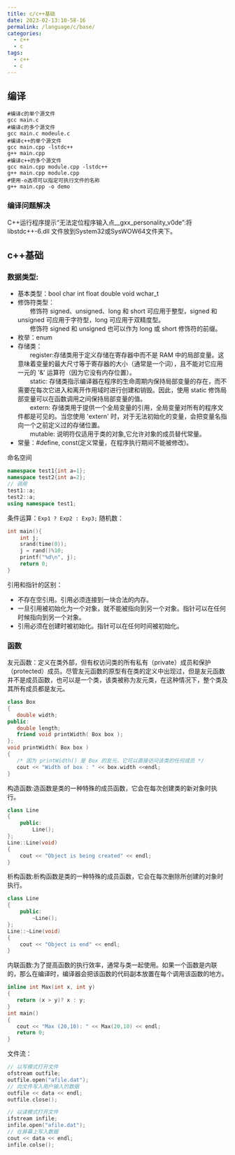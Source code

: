 ```yaml
---
title: c/c++基础
date: 2023-02-13:10-58-16
permalink: /language/c/base/
categories:
  - c++
  - c
tags:
  - c++
  - c
---
```


## 编译
```shell
#编译c的单个源文件
gcc main.c
#编译c的多个源文件
gcc main.c modeule.c
#编译c++的单个源文件
gcc main.cpp -lstdc++
g++ main.cpp
#编译c++的多个源文件
gcc main.cpp module.cpp -lstdc++
g++ main.cpp module.cpp
#使用-o选项可以指定可执行文件的名称
g++ main.cpp -o demo
```
### 编译问题解决
C++运行程序提示“无法定位程序输入点__gxx_personality_v0de”:将 libstdc++-6.dll 文件放到System32或SysWOW64文件夹下。
## c++基础
### 数据类型:
- 基本类型：bool char int float double void wchar_t
- 修饰符类型：  
&emsp;&emsp;修饰符 signed、unsigned、long 和 short 可应用于整型，signed 和 unsigned 可应用于字符型，long 可应用于双精度型。   
&emsp;&emsp;修饰符 signed 和 unsigned 也可以作为 long 或 short 修饰符的前缀。
- 枚举：enum
- 存储类：  
&emsp;&emsp;register:存储类用于定义存储在寄存器中而不是 RAM 中的局部变量。这意味着变量的最大尺寸等于寄存器的大小（通常是一个词），且不能对它应用一元的 '&' 运算符（因为它没有内存位置）。  
&emsp;&emsp;static: 存储类指示编译器在程序的生命周期内保持局部变量的存在，而不需要在每次它进入和离开作用域时进行创建和销毁。因此，使用 static 修饰局部变量可以在函数调用之间保持局部变量的值。  
&emsp;&emsp;extern: 存储类用于提供一个全局变量的引用，全局变量对所有的程序文件都是可见的。当您使用 'extern' 时，对于无法初始化的变量，会把变量名指向一个之前定义过的存储位置。  
&emsp;&emsp;mutable: 说明符仅适用于类的对象,它允许对象的成员替代常量。
- 常量：#define, const(定义常量，在程序执行期间不能被修改)。

命名空间
```cpp
namespace test1{int a=1};
namespace test2{int a=2};
// 调用
test1::a;
test2::a;
using namespace test1;
```
条件运算：`Exp1 ? Exp2 : Exp3;`
随机数：
```cpp
int main(){
    int j;
    srand(time(0));
    j = rand()%10;
    printf("%d\n", j);
    return 0;
}
```
引用和指针的区别：
- 不存在空引用。引用必须连接到一块合法的内存。
- 一旦引用被初始化为一个对象，就不能被指向到另一个对象。指针可以在任何时候指向到另一个对象。
- 引用必须在创建时被初始化。指针可以在任何时间被初始化。

### 函数
友元函数：定义在类外部，但有权访问类的所有私有（private）成员和保护（protected）成员。尽管友元函数的原型有在类的定义中出现过，但是友元函数并不是成员函数，也可以是一个类，该类被称为友元类，在这种情况下，整个类及其所有成员都是友元。
```c++
class Box
{
   double width;
public:
   double length;
   friend void printWidth( Box box );
};
void printWidth( Box box )
{
   /* 因为 printWidth() 是 Box 的友元，它可以直接访问该类的任何成员 */
   cout << "Width of box : " << box.width <<endl;
}
```
构造函数:造函数是类的一种特殊的成员函数，它会在每次创建类的新对象时执行。
```cpp
class Line
{
    public:
        Line();
};
Line::Line(void)
{
    cout << "Object is being created" << endl;
}
```
析构函数:析构函数是类的一种特殊的成员函数，它会在每次删除所创建的对象时执行。
```cpp
class Line
{
    public:
        ~Line();
};
Line::~Line(void)
{
    cout << "Object is end" << endl;
}
```
内联函数:为了提高函数的执行效率，通常与类一起使用。如果一个函数是内联的，那么在编译时，编译器会把该函数的代码副本放置在每个调用该函数的地方。
```cpp
inline int Max(int x, int y)
{
   return (x > y)? x : y;
}
int main()
{
   cout << "Max (20,10): " << Max(20,10) << endl;
   return 0;
}
```
文件流：
```cpp
// 以写模式打开文件
ofstream outfile;
outfile.open("afile.dat");
// 向文件写入用户输入的数据
outfile << data << endl;
outfile.close();

// 以读模式打开文件
ifstream infile; 
infile.open("afile.dat"); 
// 在屏幕上写入数据
cout << data << endl;
infile.colse();
```
